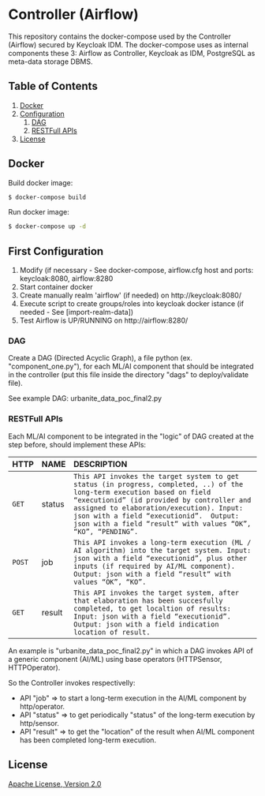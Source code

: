 # Controller (Airflow)
This repository contains the docker-compose used by the Controller (Airflow) secured by Keycloak IDM.
The docker-compose uses as internal components these 3: Airflow as Controller, Keycloak as IDM, PostgreSQL as meta-data storage DBMS.


## Table of Contents
1. [Docker](#docker)
1. [Configuration](#configuration)
    1. [DAG](#dag)
    1. [RESTFull APIs](#apis)
1. [License](#license)


## Docker

Build docker image:

```bash
$ docker-compose build
```

Run docker image:

```bash
$ docker-compose up -d
```

## First Configuration
1. Modify (if necessary - See docker-compose, airflow.cfg host and ports: keycloak:8080, airflow:8280
2. Start container docker
2. Create manually realm 'airflow' (if needed) on http://keycloak:8080/
3. Execute script to create groups/roles into keycloak docker istance (if needed - See [import-realm-data])
4. Test Airflow is UP/RUNNING on http://airflow:8280/

### DAG 
Create a DAG (Directed Acyclic Graph), a file python (ex. "component_one.py"), for each ML/AI component that should be integrated in the controller (put this file inside the directory "dags" to deploy/validate file).

See example DAG: urbanite_data_poc_final2.py

### RESTFull APIs
Each ML/AI component to be integrated in the "logic" of DAG created at the step before, should implement these APIs:

| HTTP| NAME | DESCRIPTION |
| :--- | :--- | :--- |
| `GET` | status | `This API invokes the target system to get status (in progress, completed, ..) of the long-term execution based on field “executionid” (id provided by controller and assigned to elaboration/execution). Input: json with a field “executionid”.  Output: json with a field “result“ with values “OK”, “KO”, “PENDING”.` |
| `POST` | job | `This API invokes a long-term execution (ML / AI algorithm) into the target system. Input: json with a field “executionid”, plus other inputs (if required by AI/ML component). Output: json with a field “result“ with values “OK”, “KO”.` |
| `GET` | result | `This API invokes the target system, after that elaboration has been succesfully completed, to get localtion of results: Input: json with a field “executionid”. Output: json with a field indication location of result.` |

An example is "urbanite_data_poc_final2.py" in which a DAG invokes API of a generic component (AI/ML) using base operators (HTTPSensor, HTTPOperator).

So the Controller invokes respectivelly:
- API "job" => to start a long-term execution in the AI/ML component by http/operator.
- API "status" => to get periodically "status" of the long-term execution by http/sensor.
- API "result" => to get the "location" of the result when AI/ML component has been completed long-term execution.


## License

[Apache License, Version 2.0](LICENSE.md)
